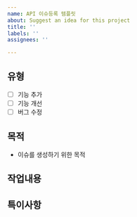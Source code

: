 ```yaml
---
name: API 이슈등록 템플릿
about: Suggest an idea for this project
title: ''
labels: ''
assignees: ''

---
```


## 유형
- [ ] 기능 추가
- [ ] 기능 개선
- [ ] 버그 수정

## 목적
- 이슈를 생성하기 위한 목적
<!--
ex.
- 게시판을 검색조건에 따라 가져오는 기능 추가
-->

## 작업내용

<!--
ex.
- [ ] 게시판 가져오기
- [ ] 게시판 수정하기
- [ ] 게시판 생성하기
- [ ] 게시판 삭제하기 
-->

## 특이사항

<!--
ex.
- 리팩토링 하다 보니 이전에 완료된 코드도 수정하게 되었습니다. 
-->

